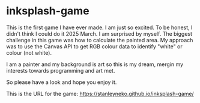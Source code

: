 # inksplash-game

This is the first game I have ever made. I am just so excited. 
To be honest, I didn't think I could do it 2025 March. I am surprised by myself.
The biggest challenge in this game was how to calculate the painted area. 
My approach was to use the Canvas API to get RGB colour data to identify "white" or colour (not white).

I am a painter and my background is art so this is my dream, mergin my interests towards programming and art met. 

So please have a look and hope you enjoy it. 

 


This is the URL for the game: 
https://stanleyneko.github.io/inksplash-game/
